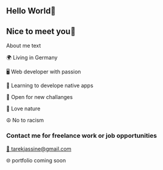 <!DOCTYPE html>
<html lang="en">
<head>
    <meta charset="UTF-8">
    <meta http-equiv="X-UA-Compatible" content="IE=edge">
    <meta name="viewport" content="width=device-width, initial-scale=1.0">
</head>
<body>
    <h2>Hello World🫡</h2>
    <h2>Nice to meet you🙂</h2>
        <p>About me text</p>
        <p>🌍 Living in Germany</p>
        <p>🖥️ Web developer with passion</p>
        <p>📱 Learning to develope native apps</p>
        <p>🧠 Open for new challanges</p>
        <p>🌳 Love nature</p>
        <p>☮️ No to racism</p>
    <h3>Contact me for freelance work or job opportunities</h3>
        <a href="mailto:tarekjassine@gmail.com">📧 tarekjassine@gmail.com</a>
        <p>🌐 portfolio coming soon</p>
</body>
</html>